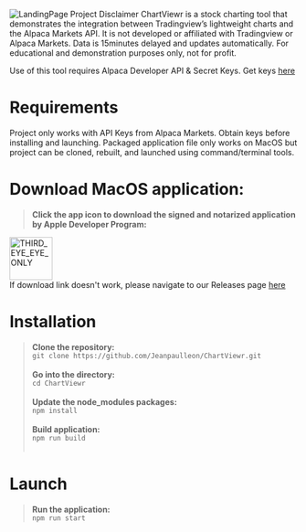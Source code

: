 
![LandingPage](https://github.com/Jeanpaulleon/ChartViewr/assets/167993934/2e6c9595-bd0f-41ca-ba50-ed7c9f0bfa8a)
Project Disclaimer
ChartViewr is a stock charting tool that demonstrates the integration between Tradingview’s lightweight charts and the Alpaca Markets API. It is not developed or affiliated with Tradingview or Alpaca Markets. Data is 15minutes delayed and updates automatically.
For educational and demonstration purposes only, not for profit.

Use of this tool requires Alpaca Developer API & Secret Keys. Get keys <a href="https://alpaca.markets/data">here</a>
# Requirements
Project only works with API Keys from Alpaca Markets.  Obtain keys before installing and launching. Packaged application file only works on MacOS but project can be cloned, rebuilt, and launched using command/terminal tools.

# Download MacOS application:
> <b>Click the app icon to download the signed and notarized application by Apple Developer Program:</b> <br/>

<a href="https://github.com/Jeanpaulleon/ChartViewr/releases/download/V1.0/Chartviewr.zip"><img width="75" alt="THIRD_EYE_EYE_ONLY" src="https://github.com/Jeanpaulleon/ChartViewr/assets/167993934/05ce8662-d5db-483c-b4a9-b8e1b227f565"></a> <br/>
If download link doesn't work, please navigate to our Releases page <a href="https://github.com/Jeanpaulleon/ChartViewr/releases/">here</a>

# Installation

> <b>Clone the repository:</b> <br/>
>`git clone https://github.com/Jeanpaulleon/ChartViewr.git`<br/><br/>
> <b>Go into the directory:</b> <br/>
>`cd ChartViewr`<br/><br/>
> <b>Update the node_modules packages:</b> <br/>
> `npm install`<br/><br/>
> <b>Build application:</b> <br/>
>`npm run build `<br/> <br/>

# Launch
> <b>Run the application:</b><br/>
> `npm run start`<br/>
